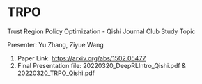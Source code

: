 # TRPO
Trust Region Policy Optimization - Qishi Journal Club Study Topic

Presenter: Yu Zhang, Ziyue Wang

1. Paper Link: https://arxiv.org/abs/1502.05477
2. Final Presentation file:  20220320_DeepRLIntro_Qishi.pdf & 20220320_TRPO_Qishi.pdf